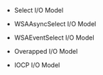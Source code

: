 
- Select I/O Model

- WSAAsyncSelect I/O Model

- WSAEventSelect I/O Model

- Overapped I/O Model

- IOCP I/O Model
